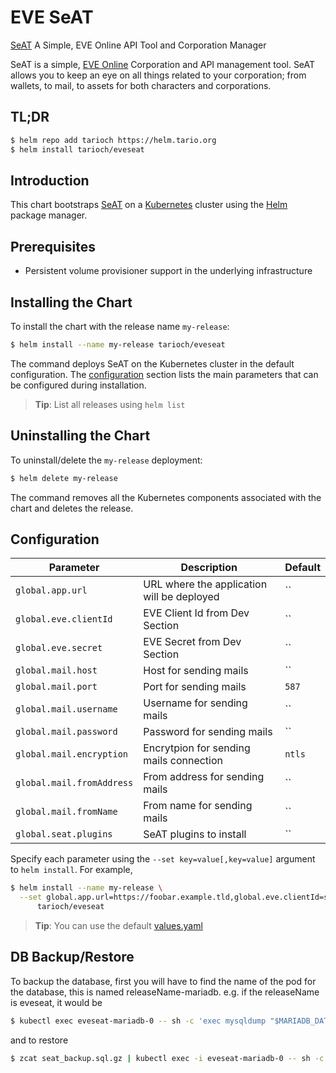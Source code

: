 # EVE SeAT

[SeAT](https://github.com/eveseat/seat) A Simple, EVE Online API Tool and Corporation Manager 

SeAT is a simple, [EVE Online](https://www.eveonline.com) Corporation and API management tool. SeAT allows you to keep an eye on all things related to your corporation; from wallets, to mail, to assets for both characters and corporations.

## TL;DR
```bash
$ helm repo add tarioch https://helm.tario.org
$ helm install tarioch/eveseat
```

## Introduction

This chart bootstraps [SeAT](https://github.com/eveseat/seat) on a [Kubernetes](http://kubernetes.io) cluster using the [Helm](https://helm.sh) package manager.

## Prerequisites

* Persistent volume provisioner support in the underlying infrastructure

## Installing the Chart
To install the chart with the release name `my-release`:

```bash
$ helm install --name my-release tarioch/eveseat
```

The command deploys SeAT on the Kubernetes cluster in the default configuration. The [configuration](#configuration) section lists the main parameters that can be configured during installation.

> **Tip**: List all releases using `helm list`

## Uninstalling the Chart

To uninstall/delete the `my-release` deployment:

```bash
$ helm delete my-release
```

The command removes all the Kubernetes components associated with the chart and deletes the release.

## Configuration

|             Parameter                     |                     Description                     |                              Default                              |
|-------------------------------------------|-----------------------------------------------------|-------------------------------------------------------------------|
| `global.app.url`                          | URL where the application will be deployed          | ``                                                                |
| `global.eve.clientId`                     | EVE Client Id from Dev Section                      | ``                                                                |
| `global.eve.secret`                       | EVE Secret from Dev Section                         | ``                                                                |
| `global.mail.host`                        | Host for sending mails                              | ``                                                                |
| `global.mail.port`                        | Port for sending mails                              | `587`                                                             |
| `global.mail.username`                    | Username for sending mails                          | ``                                                                |
| `global.mail.password`                    | Password for sending mails                          | ``                                                                |
| `global.mail.encryption`                  | Encrytpion for sending mails connection             | `ntls`                                                            |
| `global.mail.fromAddress`                 | From address for sending mails                      | ``                                                                |
| `global.mail.fromName`                    | From name for sending mails                         | ``                                                                |
| `global.seat.plugins`                     | SeAT plugins to install                             | ``                                                                |

Specify each parameter using the `--set key=value[,key=value]` argument to `helm install`. For example,

```bash
$ helm install --name my-release \
  --set global.app.url=https://foobar.example.tld,global.eve.clientId=secret,global.eve.secret=secret \
      tarioch/eveseat
```

> **Tip**: You can use the default [values.yaml](values.yaml)

## DB Backup/Restore

To backup the database, first you will have to find the name of the pod for the database, this is named releaseName-mariadb. e.g. if the releaseName is eveseat, it would be

```bash
$ kubectl exec eveseat-mariadb-0 -- sh -c 'exec mysqldump "$MARIADB_DATABASE" -u"$MARIADB_USER" -p"$MARIADB_PASSWORD"' | gzip > seat_backup.sql.gz
```

and to restore

```bash
$ zcat seat_backup.sql.gz | kubectl exec -i eveseat-mariadb-0 -- sh -c 'exec mysql "$MARIADB_DATABASE" -u"$MARIADB_USER" -p"$MARIADB_PASSWORD"'
```


